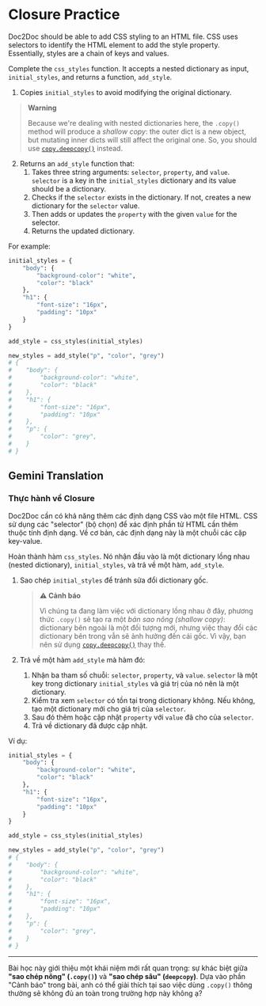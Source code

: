 # Closure Practice

Doc2Doc should be able to add CSS styling to an HTML file. CSS uses selectors to identify the HTML element to add the style property. Essentially, styles are a chain of keys and values.

Complete the `css_styles` function. It accepts a nested dictionary as input, `initial_styles`, and returns a function, `add_style`.

1. Copies `initial_styles` to avoid modifying the original dictionary.

> **Warning**
> 
> Because we're dealing with nested dictionaries here, the `.copy()` method will produce a *shallow copy*: the outer dict is a new object, but mutating inner dicts will still affect the original one. So, you should use [`copy.deepcopy()`](https://docs.python.org/3/library/copy.html) instead.

2. Returns an `add_style` function that:
   1. Takes three string arguments: `selector`, `property`, and `value`. `selector` is a key in the `initial_styles` dictionary and its value should be a dictionary.
   2. Checks if the `selector` exists in the dictionary. If not, creates a new dictionary for the `selector` value.
   3. Then adds or updates the `property` with the given `value` for the selector.
   4. Returns the updated dictionary.

For example:

```python
initial_styles = {
    "body": {
        "background-color": "white",
        "color": "black"
    },
    "h1": {
        "font-size": "16px",
        "padding": "10px"
    }
}

add_style = css_styles(initial_styles)

new_styles = add_style("p", "color", "grey")
# {
#    "body": {
#        "background-color": "white",
#        "color": "black"
#    },
#    "h1": {
#        "font-size": "16px",
#        "padding": "10px"
#    },
#    "p": {
#        "color": "grey",
#    }
# }
```

## Gemini Translation

### Thực hành về Closure

Doc2Doc cần có khả năng thêm các định dạng CSS vào một file HTML. CSS sử dụng các "selector" (bộ chọn) để xác định phần tử HTML cần thêm thuộc tính định dạng. Về cơ bản, các định dạng này là một chuỗi các cặp key-value.

Hoàn thành hàm `css_styles`. Nó nhận đầu vào là một dictionary lồng nhau (nested dictionary), `initial_styles`, và trả về một hàm, `add_style`.

1. Sao chép `initial_styles` để tránh sửa đổi dictionary gốc.

   > **⚠️ Cảnh báo**
   >
   > Vì chúng ta đang làm việc với dictionary lồng nhau ở đây, phương thức `.copy()` sẽ tạo ra một *bản sao nông (shallow copy)*: dictionary bên ngoài là một đối tượng mới, nhưng việc thay đổi các dictionary bên trong vẫn sẽ ảnh hưởng đến cái gốc. Vì vậy, bạn nên sử dụng [`copy.deepcopy()`](https://docs.python.org/3/library/copy.html) thay thế.

2. Trả về một hàm `add_style` mà hàm đó:
   1. Nhận ba tham số chuỗi: `selector`, `property`, và `value`. `selector` là một key trong dictionary `initial_styles` và giá trị của nó nên là một dictionary.
   2. Kiểm tra xem `selector` có tồn tại trong dictionary không. Nếu không, tạo một dictionary mới cho giá trị của `selector`.
   3. Sau đó thêm hoặc cập nhật `property` với `value` đã cho của `selector`.
   4. Trả về dictionary đã được cập nhật.

Ví dụ:

```python
initial_styles = {
    "body": {
        "background-color": "white",
        "color": "black"
    },
    "h1": {
        "font-size": "16px",
        "padding": "10px"
    }
}

add_style = css_styles(initial_styles)

new_styles = add_style("p", "color", "grey")
# {
#    "body": {
#        "background-color": "white",
#        "color": "black"
#    },
#    "h1": {
#        "font-size": "16px",
#        "padding": "10px"
#    },
#    "p": {
#        "color": "grey",
#    }
# }
```

---

Bài học này giới thiệu một khái niệm mới rất quan trọng: sự khác biệt giữa **"sao chép nông" (`.copy()`)** và **"sao chép sâu" (`deepcopy`)**. Dựa vào phần "Cảnh báo" trong bài, anh có thể giải thích tại sao việc dùng `.copy()` thông thường sẽ không đủ an toàn trong trường hợp này không ạ?
```